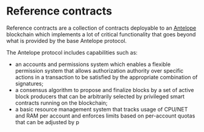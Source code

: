# Reference contracts

Reference contracts are a collection of contracts deployable to an [Antelope](https://github.com/AntelopeIO) blockchain which implements a lot of critical functionality that goes beyond what is provided by the base Antelope protocol.

The Antelope protocol includes capabilities such as:
* an accounts and permissions system which enables a flexible permission system that allows authorization authority over specific actions in a transaction to be satisfied by the appropriate combination of signatures;
* a consensus algorithm to propose and finalize blocks by a set of active block producers that can be arbitrarily selected by privileged smart contracts running on the blockchain;
* a basic resource management system that tracks usage of CPU/NET and RAM per account and enforces limits based on per-account quotas that can be adjusted by p